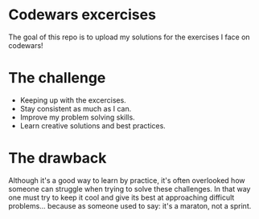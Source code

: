 # Codewars excercises
The goal of this repo is to upload my solutions for the exercises I face on codewars!

# The challenge
* Keeping up with the excercises.
* Stay consistent as much as I can.
* Improve my problem solving skills.
* Learn creative solutions and best practices.

# The drawback
Although it's a good way to learn by practice, it's often overlooked how someone can struggle when trying to solve these challenges.
In that way one must try to keep it cool and give its best at approaching difficult problems... because as someone used to say: it's a maraton, not a sprint.